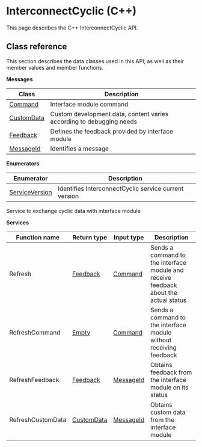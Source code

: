 # InterconnectCyclic \(C++\)

This page describes the C++ InterconnectCyclic API.

## Class reference

This section describes the data classes used in this API, as well as their member values and member functions.

 **Messages** 

|Class|Description|
|-----|-----------|
|[Command](../messages/InterconnectCyclic/Command.md#)|Interface module command|
|[CustomData](../messages/InterconnectCyclic/CustomData.md#)|Custom development data, content varies according to debugging needs|
|[Feedback](../messages/InterconnectCyclic/Feedback.md#)|Defines the feedback provided by interface module|
|[MessageId](../messages/InterconnectCyclic/MessageId.md#)|Identifies a message|

 **Enumerators** 

|Enumerator|Description|
|----------|-----------|
|[ServiceVersion](../enums/InterconnectCyclic/ServiceVersion.md#)|Identifies InterconnectCyclic service current version|

Service to exchange cyclic data with interface module

 **Services** 

|Function name|Return type|Input type|Description|
|-------------|-----------|----------|-----------|
|Refresh|[Feedback](../messages/InterconnectCyclic/Feedback.md#)|[Command](../messages/InterconnectCyclic/Command.md#)|Sends a command to the interface module and receive feedback about the actual status|
|RefreshCommand|[Empty](../messages/Common/Empty.md#)|[Command](../messages/InterconnectCyclic/Command.md#)|Sends a command to the interface module without receiving feedback|
|RefreshFeedback|[Feedback](../messages/InterconnectCyclic/Feedback.md#)|[MessageId](../messages/InterconnectCyclic/MessageId.md#)|Obtains feedback from the interface module on its status|
|RefreshCustomData|[CustomData](../messages/InterconnectCyclic/CustomData.md#)|[MessageId](../messages/InterconnectCyclic/MessageId.md#)|Obtains custom data from the interface module|

